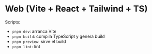 # Web (Vite + React + Tailwind + TS)

Scripts:

- `pnpm dev`: arranca Vite
- `pnpm build`: compila TypeScript y genera build
- `pnpm preview`: sirve el build
- `pnpm lint`: lint